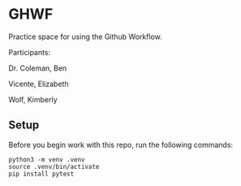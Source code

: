 
# GHWF

Practice space for using the Github Workflow.

Participants:

Dr. Coleman, Ben

Vicente, Elizabeth 

Wolf, Kimberly


## Setup

Before you begin work with this repo, run the following commands:

```
python3 -m venv .venv
source .venv/bin/activate
pip install pytest
```
